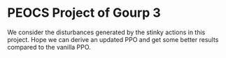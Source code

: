 # PEOCS Project of Gourp 3
We consider the disturbances generated by the stinky actions in this project. Hope we can derive an updated PPO and get some better results compared to the vanilla PPO.
